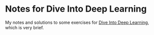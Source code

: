 # Notes for Dive Into Deep Learning

My notes and solutions to some exercises for [Dive Into Deep Learning](https://zh-v2.d2l.ai/), which is very brief.